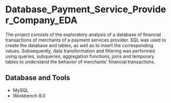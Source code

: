 # Database_Payment_Service_Provider_Company_EDA
The project consists of the exploratory analysis of a database of financial transactions of merchants of a payment services provider. SQL was used to create the database and tables, as well as to insert the corresponding values. Subsequently, data transformation and filtering was performed using queries, subqueries, aggregation functions, joins and temporary tables to understand the behavior of merchants' financial transactions.

## Database and Tools
* MySQL
* Workbench 8.0

